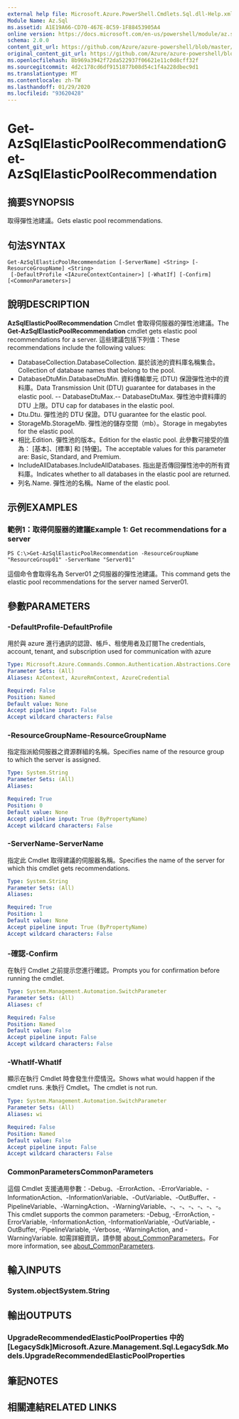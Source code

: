 ```yaml
---
external help file: Microsoft.Azure.PowerShell.Cmdlets.Sql.dll-Help.xml
Module Name: Az.Sql
ms.assetid: A1E19A66-CD70-467E-8C59-1F88453905A4
online version: https://docs.microsoft.com/en-us/powershell/module/az.sql/get-azsqlelasticpoolrecommendation
schema: 2.0.0
content_git_url: https://github.com/Azure/azure-powershell/blob/master/src/Sql/Sql/help/Get-AzSqlElasticPoolRecommendation.md
original_content_git_url: https://github.com/Azure/azure-powershell/blob/master/src/Sql/Sql/help/Get-AzSqlElasticPoolRecommendation.md
ms.openlocfilehash: 8b969a3942f72da522937f06621e11c0d8cff32f
ms.sourcegitcommit: 4d2c178cd6df9151877b08d54c1f4a228dbec9d1
ms.translationtype: MT
ms.contentlocale: zh-TW
ms.lasthandoff: 01/29/2020
ms.locfileid: "93620428"
---
```

# <span data-ttu-id="e9e75-101">Get-AzSqlElasticPoolRecommendation</span><span class="sxs-lookup"><span data-stu-id="e9e75-101">Get-AzSqlElasticPoolRecommendation</span></span>

## <span data-ttu-id="e9e75-102">摘要</span><span class="sxs-lookup"><span data-stu-id="e9e75-102">SYNOPSIS</span></span>
<span data-ttu-id="e9e75-103">取得彈性池建議。</span><span class="sxs-lookup"><span data-stu-id="e9e75-103">Gets elastic pool recommendations.</span></span>

## <span data-ttu-id="e9e75-104">句法</span><span class="sxs-lookup"><span data-stu-id="e9e75-104">SYNTAX</span></span>

```
Get-AzSqlElasticPoolRecommendation [-ServerName] <String> [-ResourceGroupName] <String>
 [-DefaultProfile <IAzureContextContainer>] [-WhatIf] [-Confirm] [<CommonParameters>]
```

## <span data-ttu-id="e9e75-105">說明</span><span class="sxs-lookup"><span data-stu-id="e9e75-105">DESCRIPTION</span></span>
<span data-ttu-id="e9e75-106">**AzSqlElasticPoolRecommendation** Cmdlet 會取得伺服器的彈性池建議。</span><span class="sxs-lookup"><span data-stu-id="e9e75-106">The **Get-AzSqlElasticPoolRecommendation** cmdlet gets elastic pool recommendations for a server.</span></span>
<span data-ttu-id="e9e75-107">這些建議包括下列值：</span><span class="sxs-lookup"><span data-stu-id="e9e75-107">These recommendations include the following values:</span></span>
- <span data-ttu-id="e9e75-108">DatabaseCollection.</span><span class="sxs-lookup"><span data-stu-id="e9e75-108">DatabaseCollection.</span></span> <span data-ttu-id="e9e75-109">屬於該池的資料庫名稱集合。</span><span class="sxs-lookup"><span data-stu-id="e9e75-109">Collection of database names that belong to the pool.</span></span> 
- <span data-ttu-id="e9e75-110">DatabaseDtuMin.</span><span class="sxs-lookup"><span data-stu-id="e9e75-110">DatabaseDtuMin.</span></span> <span data-ttu-id="e9e75-111">資料傳輸單元 (DTU) 保證彈性池中的資料庫。</span><span class="sxs-lookup"><span data-stu-id="e9e75-111">Data Transmission Unit (DTU) guarantee for databases in the elastic pool.</span></span> 
 <span data-ttu-id="e9e75-112">-- DatabaseDtuMax.</span><span class="sxs-lookup"><span data-stu-id="e9e75-112">-- DatabaseDtuMax.</span></span> <span data-ttu-id="e9e75-113">彈性池中資料庫的 DTU 上限。</span><span class="sxs-lookup"><span data-stu-id="e9e75-113">DTU cap for databases in the elastic pool.</span></span> 
- <span data-ttu-id="e9e75-114">Dtu.</span><span class="sxs-lookup"><span data-stu-id="e9e75-114">Dtu.</span></span> <span data-ttu-id="e9e75-115">彈性池的 DTU 保證。</span><span class="sxs-lookup"><span data-stu-id="e9e75-115">DTU guarantee for the elastic pool.</span></span> 
- <span data-ttu-id="e9e75-116">StorageMb.</span><span class="sxs-lookup"><span data-stu-id="e9e75-116">StorageMb.</span></span> <span data-ttu-id="e9e75-117">彈性池的儲存空間（mb）。</span><span class="sxs-lookup"><span data-stu-id="e9e75-117">Storage in megabytes for the elastic pool.</span></span> 
- <span data-ttu-id="e9e75-118">相比.</span><span class="sxs-lookup"><span data-stu-id="e9e75-118">Edition.</span></span> <span data-ttu-id="e9e75-119">彈性池的版本。</span><span class="sxs-lookup"><span data-stu-id="e9e75-119">Edition for the elastic pool.</span></span> <span data-ttu-id="e9e75-120">此參數可接受的值為： [基本]、[標準] 和 [特優]。</span><span class="sxs-lookup"><span data-stu-id="e9e75-120">The acceptable values for this parameter are: Basic, Standard, and Premium.</span></span> 
- <span data-ttu-id="e9e75-121">IncludeAllDatabases.</span><span class="sxs-lookup"><span data-stu-id="e9e75-121">IncludeAllDatabases.</span></span> <span data-ttu-id="e9e75-122">指出是否傳回彈性池中的所有資料庫。</span><span class="sxs-lookup"><span data-stu-id="e9e75-122">Indicates whether to all databases in the elastic pool are returned.</span></span> 
- <span data-ttu-id="e9e75-123">列名.</span><span class="sxs-lookup"><span data-stu-id="e9e75-123">Name.</span></span> <span data-ttu-id="e9e75-124">彈性池的名稱。</span><span class="sxs-lookup"><span data-stu-id="e9e75-124">Name of the elastic pool.</span></span>

## <span data-ttu-id="e9e75-125">示例</span><span class="sxs-lookup"><span data-stu-id="e9e75-125">EXAMPLES</span></span>

### <span data-ttu-id="e9e75-126">範例1：取得伺服器的建議</span><span class="sxs-lookup"><span data-stu-id="e9e75-126">Example 1: Get recommendations for a server</span></span>
```
PS C:\>Get-AzSqlElasticPoolRecommendation -ResourceGroupName "ResourceGroup01" -ServerName "Server01"
```

<span data-ttu-id="e9e75-127">這個命令會取得名為 Server01 之伺服器的彈性池建議。</span><span class="sxs-lookup"><span data-stu-id="e9e75-127">This command gets the elastic pool recommendations for the server named Server01.</span></span>

## <span data-ttu-id="e9e75-128">參數</span><span class="sxs-lookup"><span data-stu-id="e9e75-128">PARAMETERS</span></span>

### <span data-ttu-id="e9e75-129">-DefaultProfile</span><span class="sxs-lookup"><span data-stu-id="e9e75-129">-DefaultProfile</span></span>
<span data-ttu-id="e9e75-130">用於與 azure 進行通訊的認證、帳戶、租使用者及訂閱</span><span class="sxs-lookup"><span data-stu-id="e9e75-130">The credentials, account, tenant, and subscription used for communication with azure</span></span>

```yaml
Type: Microsoft.Azure.Commands.Common.Authentication.Abstractions.Core.IAzureContextContainer
Parameter Sets: (All)
Aliases: AzContext, AzureRmContext, AzureCredential

Required: False
Position: Named
Default value: None
Accept pipeline input: False
Accept wildcard characters: False
```

### <span data-ttu-id="e9e75-131">-ResourceGroupName</span><span class="sxs-lookup"><span data-stu-id="e9e75-131">-ResourceGroupName</span></span>
<span data-ttu-id="e9e75-132">指定指派給伺服器之資源群組的名稱。</span><span class="sxs-lookup"><span data-stu-id="e9e75-132">Specifies name of the resource group to which the server is assigned.</span></span>

```yaml
Type: System.String
Parameter Sets: (All)
Aliases:

Required: True
Position: 0
Default value: None
Accept pipeline input: True (ByPropertyName)
Accept wildcard characters: False
```

### <span data-ttu-id="e9e75-133">-ServerName</span><span class="sxs-lookup"><span data-stu-id="e9e75-133">-ServerName</span></span>
<span data-ttu-id="e9e75-134">指定此 Cmdlet 取得建議的伺服器名稱。</span><span class="sxs-lookup"><span data-stu-id="e9e75-134">Specifies the name of the server for which this cmdlet gets recommendations.</span></span>

```yaml
Type: System.String
Parameter Sets: (All)
Aliases:

Required: True
Position: 1
Default value: None
Accept pipeline input: True (ByPropertyName)
Accept wildcard characters: False
```

### <span data-ttu-id="e9e75-135">-確認</span><span class="sxs-lookup"><span data-stu-id="e9e75-135">-Confirm</span></span>
<span data-ttu-id="e9e75-136">在執行 Cmdlet 之前提示您進行確認。</span><span class="sxs-lookup"><span data-stu-id="e9e75-136">Prompts you for confirmation before running the cmdlet.</span></span>

```yaml
Type: System.Management.Automation.SwitchParameter
Parameter Sets: (All)
Aliases: cf

Required: False
Position: Named
Default value: False
Accept pipeline input: False
Accept wildcard characters: False
```

### <span data-ttu-id="e9e75-137">-WhatIf</span><span class="sxs-lookup"><span data-stu-id="e9e75-137">-WhatIf</span></span>
<span data-ttu-id="e9e75-138">顯示在執行 Cmdlet 時會發生什麼情況。</span><span class="sxs-lookup"><span data-stu-id="e9e75-138">Shows what would happen if the cmdlet runs.</span></span>
<span data-ttu-id="e9e75-139">未執行 Cmdlet。</span><span class="sxs-lookup"><span data-stu-id="e9e75-139">The cmdlet is not run.</span></span>

```yaml
Type: System.Management.Automation.SwitchParameter
Parameter Sets: (All)
Aliases: wi

Required: False
Position: Named
Default value: False
Accept pipeline input: False
Accept wildcard characters: False
```

### <span data-ttu-id="e9e75-140">CommonParameters</span><span class="sxs-lookup"><span data-stu-id="e9e75-140">CommonParameters</span></span>
<span data-ttu-id="e9e75-141">這個 Cmdlet 支援通用參數：-Debug、-ErrorAction、-ErrorVariable、-InformationAction、-InformationVariable、-OutVariable、-OutBuffer、-PipelineVariable、-WarningAction、-WarningVariable、-、-、-、-、-、-。</span><span class="sxs-lookup"><span data-stu-id="e9e75-141">This cmdlet supports the common parameters: -Debug, -ErrorAction, -ErrorVariable, -InformationAction, -InformationVariable, -OutVariable, -OutBuffer, -PipelineVariable, -Verbose, -WarningAction, and -WarningVariable.</span></span> <span data-ttu-id="e9e75-142">如需詳細資訊，請參閱 [about_CommonParameters](https://go.microsoft.com/fwlink/?LinkID=113216)。</span><span class="sxs-lookup"><span data-stu-id="e9e75-142">For more information, see [about_CommonParameters](https://go.microsoft.com/fwlink/?LinkID=113216).</span></span>

## <span data-ttu-id="e9e75-143">輸入</span><span class="sxs-lookup"><span data-stu-id="e9e75-143">INPUTS</span></span>

### <span data-ttu-id="e9e75-144">System.object</span><span class="sxs-lookup"><span data-stu-id="e9e75-144">System.String</span></span>

## <span data-ttu-id="e9e75-145">輸出</span><span class="sxs-lookup"><span data-stu-id="e9e75-145">OUTPUTS</span></span>

### <span data-ttu-id="e9e75-146">UpgradeRecommendedElasticPoolProperties 中的 [LegacySdk]</span><span class="sxs-lookup"><span data-stu-id="e9e75-146">Microsoft.Azure.Management.Sql.LegacySdk.Models.UpgradeRecommendedElasticPoolProperties</span></span>

## <span data-ttu-id="e9e75-147">筆記</span><span class="sxs-lookup"><span data-stu-id="e9e75-147">NOTES</span></span>

## <span data-ttu-id="e9e75-148">相關連結</span><span class="sxs-lookup"><span data-stu-id="e9e75-148">RELATED LINKS</span></span>
